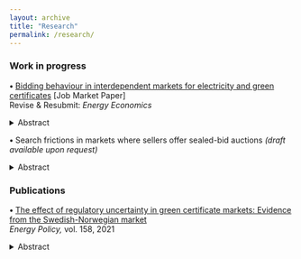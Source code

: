 ```yaml
---
layout: archive
title: "Research"
permalink: /research/
---
```


### Work in progress 
**•** <a href="https://drive.google.com/file/d/1FZnEn2RpFCZptss8Le-9Uh9JIzkHAm2k/view?usp=drive_link" class="custom-link">Bidding behaviour in interdependent markets for electricity and green certificates</a> [Job Market Paper] <br> Revise & Resubmit: *Energy Economics*

<details>
  <summary> Abstract </summary> 

 <span class="custom-small">Market-based climate policies have received increased attention, making it important to understand how such politically created markets affect competition in the electricity market. This paper focuses on the green certificate policy which financially supports producers of renewably sourced electricity by means of tradable certificates, and develops a simple duopoly model that incorporates both the electricity and the green certificate markets in an auction-based setting. The results suggest that, in case the subsidised technology has a higher expected marginal cost than the conventional technology, the policy can improve competition and efficiency in the electricity market. Conversely, if producers are ex-ante symmetric in their marginal costs, the advantage the policy creates enables the subsidised producer to bid higher at given cost as the probability of winning the electricity auction increases. This is harmful for competition and results in high consumer prices of electricity.</span>
</details>

**•** Search frictions in markets where sellers offer sealed-bid auctions *(draft available upon request)*
<details>
  <summary> Abstract </summary> 

 <span class="custom-small">Despite empirical evidence of price dispersion, there is limited research on the role of search frictions in competing auction markets. This paper incorporates search into a stylised model where two sellers post sealed-bid auctions to sell a homogeneous good. Buyers are aware of the location of one of the sellers and can choose to engage in costly search to locate the other before the auctions take place. I find that such friction leads to price dispersion because only buyers with valuations above a certain threshold are willing to engage in costly search. A simulation study also shows that those that search and win the \textquote{low-visibility} auction are better off than the non-searchers that win the \textquote{high-visibility} auction. However, on aggregate, when including those for which search does not pay off ex-post (i.e, they lose the auction), searching buyers are the losers. This demonstrates the welfare losses associated with search frictions in auction markets. Furthermore, due to buyers inability to coordinate their search decisions, the only equilibrium involves buyers above the threshold randomising between auctions, which makes an inefficient market outcome probable.</span> 
</details>

### Publications
**•** <a href="https://www.sciencedirect.com/science/article/pii/S0301421521004535?via%3Dihub" class="custom-link">The effect of regulatory uncertainty in green certificate markets: Evidence from the Swedish-Norwegian market</a> <br> *Energy Policy,* vol. 158, 2021

<details>
  <summary> Abstract </summary> 

<span class="custom-small">European Commission favours market-based support policies, such as markets for tradable green certificates, to promote renewable energy. Meanwhile, these instruments have received critique for exposing investors to large price risk as the level of support is determined by the market price of certificates. Using a two-step procedure, this study builds upon the work of Fagiani and Hakvoort (2014) by firstly examining how regulatory interventions in the Swedish-Norwegian certificate market affect price volatility, focusing particularly on the period after Norway joined in 2012. The results show that interventions in the market exacerbate price risk by resulting in regimes of increased volatility. They indicate that, contrary to policymakers expectation, prices did not stabilise after the market integration with Norway. Employing a real options approach, the study further proceeds to demonstrate that price risk increases the threshold for immediate development of Swedish wind power projects; a one standard deviation increase in certificate price volatility is estimated to reduce the probability of project development by 12%. These findings illustrate that regulatory uncertainty in terms of high price volatility disrupts the investment climate in certificate markets, ultimately affecting cost-effectiveness of such policy.</span>
</details>
